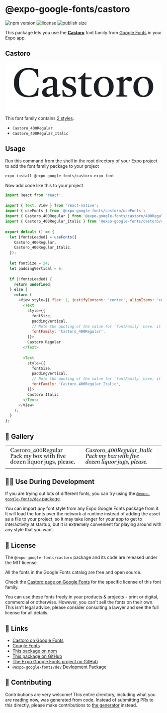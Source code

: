 # @expo-google-fonts/castoro

![npm version](https://flat.badgen.net/npm/v/@expo-google-fonts/castoro)
![license](https://flat.badgen.net/github/license/expo/google-fonts)
![publish size](https://flat.badgen.net/packagephobia/install/@expo-google-fonts/castoro)

This package lets you use the [**Castoro**](https://fonts.google.com/specimen/Castoro) font family from [Google Fonts](https://fonts.google.com/) in your Expo app.

## Castoro

![Castoro](./font-family.png)

This font family contains [2 styles](#-gallery).

- `Castoro_400Regular`
- `Castoro_400Regular_Italic`

## Usage

Run this command from the shell in the root directory of your Expo project to add the font family package to your project
```sh
expo install @expo-google-fonts/castoro expo-font
```

Now add code like this to your project
```js
import React from 'react';

import { Text, View } from 'react-native';
import { useFonts } from '@expo-google-fonts/castoro/useFonts';
import { Castoro_400Regular } from '@expo-google-fonts/castoro/400Regular';
import { Castoro_400Regular_Italic } from '@expo-google-fonts/castoro/400Regular_Italic';

export default () => {
  let [fontsLoaded] = useFonts({
    Castoro_400Regular,
    Castoro_400Regular_Italic,
  });

  let fontSize = 24;
  let paddingVertical = 6;

  if (!fontsLoaded) {
    return undefined;
  } else {
    return (
      <View style={{ flex: 1, justifyContent: 'center', alignItems: 'center' }}>
        <Text
          style={{
            fontSize,
            paddingVertical,
            // Note the quoting of the value for `fontFamily` here; it expects a string!
            fontFamily: 'Castoro_400Regular',
          }}>
          Castoro Regular
        </Text>

        <Text
          style={{
            fontSize,
            paddingVertical,
            // Note the quoting of the value for `fontFamily` here; it expects a string!
            fontFamily: 'Castoro_400Regular_Italic',
          }}>
          Castoro Italic
        </Text>
      </View>
    );
  }
};

```

## 🔡 Gallery


||||
|-|-|-|
|![Castoro_400Regular](.//400Regular/Castoro_400Regular.ttf.png)|![Castoro_400Regular_Italic](.//400Regular_Italic/Castoro_400Regular_Italic.ttf.png)|||


## 👩‍💻 Use During Development

If you are trying out lots of different fonts, you can try using the [`@expo-google-fonts/dev` package](https://github.com/expo/google-fonts/tree/master/font-packages/dev#readme).

You can import *any* font style from any Expo Google Fonts package from it. It will load the fonts
over the network at runtime instead of adding the asset as a file to your project, so it may take longer
for your app to get to interactivity at startup, but it is extremely convenient
for playing around with any style that you want.

## 📖 License

The `@expo-google-fonts/castoro` package and its code are released under the MIT license.

All the fonts in the Google Fonts catalog are free and open source.

Check the [Castoro page on Google Fonts](https://fonts.google.com/specimen/Castoro) for the specific license of this font family.

You can use these fonts freely in your products & projects - print or digital, commercial or otherwise. However, you can't sell the fonts on their own. This isn't legal advice, please consider consulting a lawyer and see the full license for all details.

## 🔗 Links

- [Castoro on Google Fonts](https://fonts.google.com/specimen/Castoro)
- [Google Fonts](https://fonts.google.com/)
- [This package on npm](https://www.npmjs.com/package/@expo-google-fonts/castoro)
- [This package on GitHub](https://github.com/expo/google-fonts/tree/master/font-packages/castoro)
- [The Expo Google Fonts project on GitHub](https://github.com/expo/google-fonts)
- [`@expo-google-fonts/dev` Devlopment Package](https://github.com/expo/google-fonts/tree/master/font-packages/dev)

## 🤝 Contributing

Contributions are very welcome! This entire directory, including what you are reading now, was generated from code. Instead of submitting PRs to this directly, please make contributions to [the generator](https://github.com/expo/google-fonts/tree/master/packages/generator) instead.
